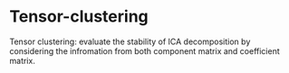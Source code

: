# Tensor-clustering
Tensor clustering: evaluate the stability of ICA decomposition by considering the infromation from both component matrix and coefficient matrix.
